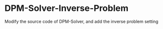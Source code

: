 # DPM-Solver-Inverse-Problem
Modify the source code of DPM-Solver, and add the inverse problem setting
